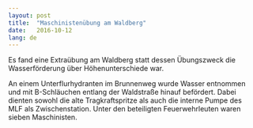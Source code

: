 ```yaml
---
layout: post
title:  "Maschinistenübung am Waldberg"
date:   2016-10-12
lang: de
---
```


Es fand eine Extraübung am Waldberg statt dessen Übungszweck die Wasserförderung über Höhenunterschiede war.

An einem Unterflurhydranten im Brunnenweg wurde Wasser entnommen und mit B-Schläuchen entlang der Waldstraße hinauf befördert. Dabei dienten sowohl die alte Tragkraftspritze als auch die interne Pumpe des MLF als Zwischenstation. Unter den beteiligten Feuerwehrleuten waren sieben Maschinisten.

